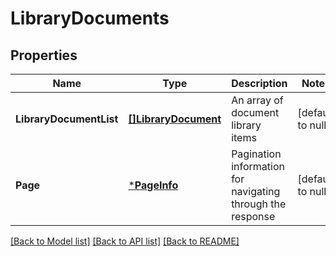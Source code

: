 # LibraryDocuments

## Properties
Name | Type | Description | Notes
------------ | ------------- | ------------- | -------------
**LibraryDocumentList** | [**[]LibraryDocument**](LibraryDocument.md) | An array of document library items | [default to null]
**Page** | [***PageInfo**](PageInfo.md) | Pagination information for navigating through the response | [default to null]

[[Back to Model list]](../README.md#documentation-for-models) [[Back to API list]](../README.md#documentation-for-api-endpoints) [[Back to README]](../README.md)


